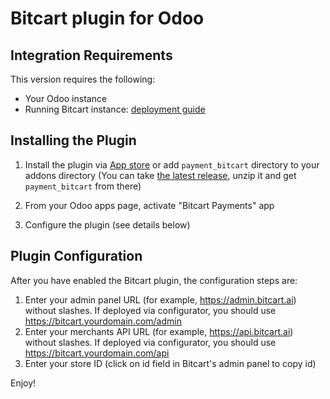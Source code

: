 # Bitcart plugin for Odoo

## Integration Requirements

This version requires the following:

* Your Odoo instance
* Running Bitcart instance: [deployment guide](https://docs.bitcart.ai/deployment)

## Installing the Plugin

1. Install the plugin via [App store](https://apps.odoo.com/apps/modules/16.0/payment_bitcart) or add `payment_bitcart` directory to your addons directory (You can take [the latest release](https://github.com/bitcart/bitcart-odoo/releases/latest), unzip it and get `payment_bitcart` from there)

2. From your Odoo apps page, activate "Bitcart Payments" app

3. Configure the plugin (see details below)

## Plugin Configuration

After you have enabled the Bitcart plugin, the configuration steps are:

1. Enter your admin panel URL (for example, https://admin.bitcart.ai) without slashes. If deployed via configurator, you should use https://bitcart.yourdomain.com/admin
2. Enter your merchants API URL (for example, https://api.bitcart.ai) without slashes. If deployed via configurator, you should use https://bitcart.yourdomain.com/api
3. Enter your store ID (click on id field in Bitcart's admin panel to copy id)

Enjoy!
